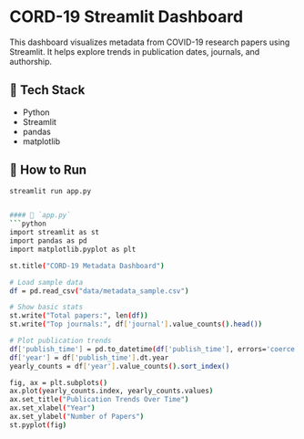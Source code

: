 # CORD-19 Streamlit Dashboard

This dashboard visualizes metadata from COVID-19 research papers using Streamlit. It helps explore trends in publication dates, journals, and authorship.

## 🔧 Tech Stack
- Python
- Streamlit
- pandas
- matplotlib

## 🚀 How to Run
```bash
streamlit run app.py


#### 🧠 `app.py`
```python
import streamlit as st
import pandas as pd
import matplotlib.pyplot as plt

st.title("CORD-19 Metadata Dashboard")

# Load sample data
df = pd.read_csv("data/metadata_sample.csv")

# Show basic stats
st.write("Total papers:", len(df))
st.write("Top journals:", df['journal'].value_counts().head())

# Plot publication trends
df['publish_time'] = pd.to_datetime(df['publish_time'], errors='coerce')
df['year'] = df['publish_time'].dt.year
yearly_counts = df['year'].value_counts().sort_index()

fig, ax = plt.subplots()
ax.plot(yearly_counts.index, yearly_counts.values)
ax.set_title("Publication Trends Over Time")
ax.set_xlabel("Year")
ax.set_ylabel("Number of Papers")
st.pyplot(fig)

